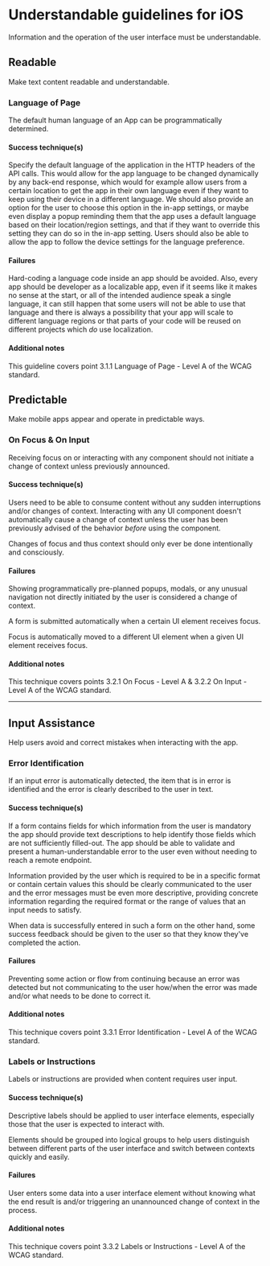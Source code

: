 # Understandable guidelines for iOS

Information and the operation of the user interface must be understandable.

## Readable

Make text content readable and understandable.

### Language of Page

The default human language of an App can be programmatically determined.

#### Success technique(s)

Specify the default language of the application in the HTTP headers of the API calls. This would allow for the app language to be changed dynamically by any back-end response, which would for example allow users from a certain location to get the app in their own language even if they want to keep using their device in a different language. We should also provide an option for the user to choose this option in the in-app settings, or maybe even display a popup reminding them that the app uses a default language based on their location/region settings, and that if they want to override this setting they can do so in the in-app setting. Users should also be able to allow the app to follow the device settings for the language preference.

#### Failures

Hard-coding a language code inside an app should be avoided. Also, every app should be developer as a localizable app, even if it seems like it makes no sense at the start, or all of the intended audience speak a single language, it can still happen that some users will not be able to use that language and there is always a possibility that your app will scale to different language regions or that parts of your code will be reused on different projects which _do_ use localization.

#### Additional notes

This guideline covers point 3.1.1 Language of Page - Level A of the WCAG standard.

## Predictable

Make mobile apps appear and operate in predictable ways.


### On Focus & On Input

Receiving focus on or interacting with any component should not initiate a change of context unless previously announced.

#### Success technique(s)

Users need to be able to consume content without any sudden interruptions and/or changes of context. Interacting with any UI component doesn't automatically cause a change of context unless the user has been previously advised of the behavior _before_ using the component.

Changes of focus and thus context should only ever be done intentionally and consciously.

#### Failures

Showing programmatically pre-planned popups, modals, or any unusual navigation not directly initiated by the user is considered a change of context.

A form is submitted automatically when a certain UI element receives focus.

Focus is automatically moved to a different UI element when a given UI element receives focus.

#### Additional notes

This technique covers points 3.2.1 On Focus - Level A & 3.2.2 On Input - Level A of the WCAG standard.

---

## Input Assistance

Help users avoid and correct mistakes when interacting with the app.


### Error Identification

If an input error is automatically detected, the item that is in error is identified and the error is clearly described to the user in text.

#### Success technique(s)

If a form contains fields for which information from the user is mandatory the app should provide text descriptions to help identify those fields which are not sufficiently filled-out. The app should be able to validate and present a human-understandable error to the user even without needing to reach a remote endpoint.

Information provided by the user which is required to be in a specific format or contain certain values this should be clearly communicated to the user and the error messages must be even more descriptive, providing concrete information regarding the required format or the range of values that an input needs to satisfy.

When data is successfully entered in such a form on the other hand, some success feedback should be given to the user so that they know they've completed the action.

#### Failures

Preventing some action or flow from continuing because an error was detected but not communicating to the user how/when the error was made and/or what needs to be done to correct it.

#### Additional notes

This technique covers point 3.3.1 Error Identification - Level A of the WCAG standard.


### Labels or Instructions

Labels or instructions are provided when content requires user input.

#### Success technique(s)

Descriptive labels should be applied to user interface elements, especially those that the user is expected to interact with.

Elements should be grouped into logical groups to help users distinguish between different parts of the user interface and switch between contexts quickly and easily.

#### Failures

User enters some data into a user interface element without knowing what the end result is and/or triggering an unannounced change of context in the process.

#### Additional notes

This technique covers point 3.3.2 Labels or Instructions - Level A of the WCAG standard.
